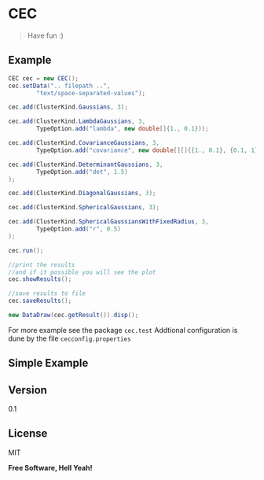 CEC
===

> Have fun :)

Example
--------------

```java
CEC cec = new CEC();
cec.setData(".. filepath ..", 
		"text/space-separated-values");

cec.add(ClusterKind.Gaussians, 3);

cec.add(ClusterKind.LambdaGaussians, 3,
		TypeOption.add("lambda", new double[]{1., 0.1}));

cec.add(ClusterKind.CovarianceGaussians, 3,
		TypeOption.add("covariance", new double[][]{{1., 0.1}, {0.1, 1}}));

cec.add(ClusterKind.DeterminantGaussians, 3,
		TypeOption.add("det", 1.5)
);

cec.add(ClusterKind.DiagonalGaussians, 3);

cec.add(ClusterKind.SphericalGaussians, 3);

cec.add(ClusterKind.SphericalGaussiansWithFixedRadius, 3,
		TypeOption.add("r", 0.5)
);

cec.run();

//print the results
//and if it possible you will see the plot
cec.showResults();

//save results to file
cec.saveResults();

new DataDraw(cec.getResult()).disp(); 
```
For more example see the package ```cec.test``` 
Addtional configuration is dune by the file ```cecconfig.properties```

Simple Example
--------------


Version
----

0.1


License
----

MIT


**Free Software, Hell Yeah!**